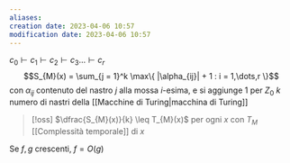 ```yaml
---
aliases: 
creation date: 2023-04-06 10:57
modification date: 2023-04-06 10:57
---
```


$c_{0} \vdash c_{1} \vdash c_{2}\vdash c_{3} \dots \vdash c_{r}$
$$S_{M}(x) = \sum_{j = 1}^k \max\{ |\alpha_{ij}| + 1 : i = 1,\dots,r \}$$
con $\alpha_{ij}$ contenuto del nastro $j$ alla mossa $i$-esima, e si aggiunge 1 per $Z_{0}$
$k$ numero di nastri della [[Macchine di Turing|macchina di Turing]]

>[!oss]
>$\dfrac{S_{M}(x)}{k} \leq T_{M}(x)$ per ogni $x$ con $T_{M}$ [[Complessità temporale]] di $x$

Se $f,g$ crescenti, $f = O(g)$